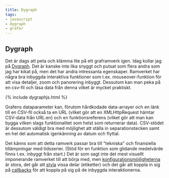 ```yaml
---
title: Dygraph
tags:
- javascript
- dygraph
- grafer
---
```

## Dygraph

Det är dags att peta och klämma lite på ett graframverk igen. Idag kollar jag på [Dygraph](http://dygraphs.com/). Det är kanske inte lika snyggt och putsat som flera andra som jag har kikat på, men det har andra intressanta egenskaper. Ramverket har några bra inbyggda interaktiva funktioner som t.ex. mouseover-funktion för att visa detaljer, zoom och panorering inbyggt. Dessutom kan man peka på en csv-fil och läsa data från denna vilket är mycket praktiskt.

{% include dygraphjs.html %}

Grafens dataparameter kan, förutom hårdkodade data-arrayer och en länk till en CSV-fil också ta en URL (vilket gör att en XMLHttpRequest hämtar CSV-data från URL:en) och en funktionsreferens (vilket gör att man kan bygga vilken slags funktionalitet som helst som returnerar data). CSV-stödet är dessutom väldigt bra med möjlighet att ställa in separationstecken samt en hel del automatisk igenkänning av datum och flyttal.

Det känns som att detta ramverk passar bra till "tekniska" och finansiella tillämpningar med tidsserier. (Stöd för en funktion som glidande medelvärde finns t.ex. inbyggt från start.) Det är som sagt inte det mest visuellt imponerande ramverket till att börja med, men [konfigurationsmöjligheterna](http://dygraphs.com/options.html) är stora, det går att [styla](http://dygraphs.com/css.html) vissa delar (etiketter) och det går att koppla in sig på [callbacks](http://dygraphs.com/options.html#Callbacks) för att koppla på sig på de inbyggda interaktionerna.